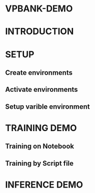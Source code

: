 # VPBANK-DEMO

# INTRODUCTION

# SETUP
## Create environments
## Activate environments
## Setup varible environment

# TRAINING DEMO
## Training on Notebook
## Training by Script file
# INFERENCE DEMO